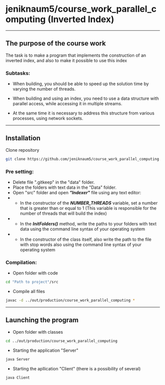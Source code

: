 # jeniknaum5/course_work_parallel_computing (Inverted Index)

---
## The purpose of the course work
The task is to make a program that implements the construction of an inverted index, and also to make it possible to use this index
### Subtasks:

- When building, you should be able to speed up the solution time by varying the number of threads.

- When building and using an index, you need to use a data structure with parallel access, while accessing it in multiple streams.

- At the same time it is necessary to address this structure from various processes, using network sockets.
---
## Installation

Clone repository
```sh
git clone https://github.com/jeniknaum5/course_work_parallel_computing.git
```
### Pre setting:

- Delete file ".gitkeep" in the "data" folder.
- Place the folders with text data in the "Data" folder.
- Open "src" folder  and open ***"Indexer"*** file using any text editor:
- - In the constructor of the ***NUMBER_THREADS*** variable, set a number that is greater than or equal to 1 (This variable is responsible for the number of threads that will build the index) 
- - In the ***InitFolders()*** method, write the paths to your folders with text data using the command line syntax of your operating system
- - In the constructor of the class itself, also write the path to the file with stop words also using the command line syntax of your operating system
    
### Compilation:

- Open folder with code
````sh
cd "Path to project"/src
````

- Compile all files
````sh
javac -d ../out/production/course_work_parallel_computing *
````
---

## Launching the program

- Open folder with classes

````sh
cd ../out/production/course_work_parallel_computing
````

- Starting the application "Server"
````sh
java Server
````
- Starting the apllication "Client" (there is a possibility of several)
````sh
java Client
````
